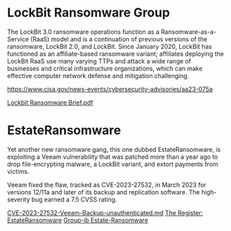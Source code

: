 # LockBit Ransomware Group
The LockBit 3.0 ransomware operations function as a Ransomware-as-a-Service (RaaS) model and is a continuation of previous versions of the ransomware, LockBit 2.0, and LockBit. Since January 2020, LockBit has functioned as an affiliate-based ransomware variant; affiliates deploying the LockBit RaaS use many varying TTPs and attack a wide range of businesses and critical infrastructure organizations, which can make effective computer network defense and mitigation challenging.

https://www.cisa.gov/news-events/cybersecurity-advisories/aa23-075a

[Lockbit Ransomware Brief.pdf](files/aa23-075a-stop-ransomware-lockbit.pdf)

# EstateRansomware
Yet another new ransomware gang, this one dubbed EstateRansomware, is exploiting a Veeam vulnerability that was patched more than a year ago to drop file-encrypting malware, a LockBit variant, and extort payments from victims.

Veeam fixed the flaw, tracked as CVE-2023-27532, in March 2023 for versions 12/11a and later of its backup and replication software. The high-severity bug earned a 7.5 CVSS rating.

[CVE-2023-27532-Veeam-Backup-unauthenticated.md](../Vulnerabilities/CVE-2023-27532-Veeam-Backup-unauthenticated.md)
[The Register: EstateRansomware](https://www.theregister.com/2024/07/11/estate_ransomware_veeam_bug/)
[Group-ib Estate-Ransomware](https://www.group-ib.com/blog/estate-ransomware/)
